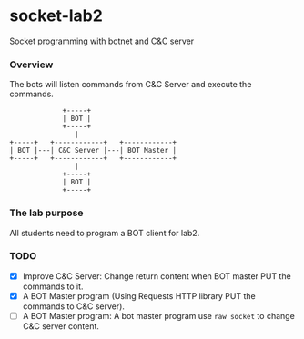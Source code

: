 # socket-lab2
Socket programming with botnet and C&amp;C server


### Overview

The bots will listen commands from C&C Server and execute the commands.

```
             +-----+
             | BOT |
             +-----+
                |
+-----+   +------------+   +------------+
| BOT |---| C&C Server |---| BOT Master |
+-----+   +------------+   +------------+
                |
             +-----+
             | BOT |
             +-----+
```

### The lab purpose

All students need to program a BOT client for lab2.

### TODO

- [x] Improve C&C Server: Change return content when BOT master PUT the commands to it.
- [x] A BOT Master program (Using Requests HTTP library PUT the commands to C&C server).
- [ ] A BOT Master program: A bot master program use `raw socket` to change C&C server content.

